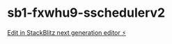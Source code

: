 # sb1-fxwhu9-sschedulerv2

[Edit in StackBlitz next generation editor ⚡️](https://stackblitz.com/~/github.com/chapy079/sb1-fxwhu9-sschedulerv2)